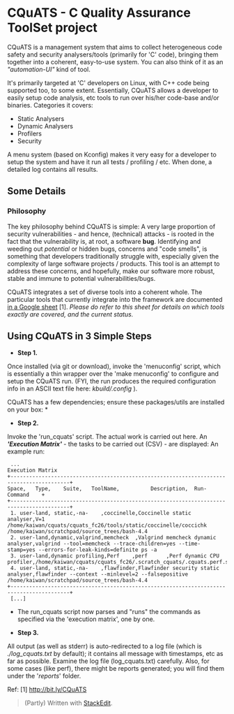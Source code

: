 # CQuATS - C Quality Assurance ToolSet project

CQuATS is a management system that aims to collect heterogeneous code safety and security analysers/tools (primarily for 'C' code), bringing them together into a coherent, easy-to-use system. You can also think of it as an *"automation-UI"* kind of tool.

It's primarily targeted at 'C' developers on Linux, with C++ code being supported too, to some extent. Essentially, CQuATS allows a developer to easily setup code analysis, etc tools to run over his/her code-base and/or  binaries.
Categories it covers:
 - Static Analysers
 - Dynamic Analysers   
 - Profilers   
 - Security

A menu system (based on Kconfig) makes it very easy for a developer to setup the system and have it run all tests / profiling / etc.  When done, a detailed log contains all results.

## Some Details

### Philosophy
The key philosophy behind CQuATS is simple:
 A very large proportion of security vulnerabilities - and hence, (technical) attacks - is rooted in the fact that the vulnerability is, at root, a software **bug**. Identifying and weeding out _potential_ or hidden bugs, concerns and "code smells", is something that developers traditionally struggle with, especially given the complexity of large software projects / products. This tool is an attempt to address these concerns, and hopefully, make our software more robust, stable and immune to potential vulnerabilities/bugs.
 

CQuATS integrates a set of diverse tools into a coherent whole.
The particular tools that currently integrate into the framework are
documented [in a Google sheet](http://bit.ly/CQuATS) [1]. *Please do refer to this sheet for details on which tools exactly are covered, and the current status.*


## Using CQuATS in 3 Simple Steps

 - **Step 1.**

Once installed (via git or download), invoke the 'menuconfig' script, which is essentially a thin wrapper over
the 'make menuconfig' to configure and setup the CQuATS run.
(FYI, the run produces the required configuration info in an ASCII text file here: *kbuild/.config* ).

CQuATS has a few dependencies; ensure these packages/utils are installed on your box:
 * 

- **Step  2.**

Invoke the 'run_cquats' script. The actual work is carried out here. 
An **_'Execution Matrix'_** - the tasks to be carried out (CSV) - are displayed:
An example run:

     ...
    Execution Matrix
    +-----------------------------------------------------------------------------------------+
    Space,   Type,    Suite,   ToolName,          Description,  Run-Command    +
    +-----------------------------------------------------------------------------------------+
     1. user-land, static,-na-    ,coccinelle,Coccinelle static analyser,V=1 /home/kaiwan/cquats/cquats_fc26/tools/static/coccinelle/coccichk /home/kaiwan/scratchpad/source_trees/bash-4.4
     2. user-land,dynamic,valgrind,memcheck  ,Valgrind memcheck dynamic analyser,valgrind --tool=memcheck --trace-children=yes --time-stamp=yes --errors-for-leak-kinds=definite ps -a
     3. user-land,dynamic profiling,Perf    ,perf      ,Perf dynamic CPU profiler,/home/kaiwan/cquats/cquats_fc26/.scratch_cquats/.cquats.perf.sh 
     4. user-land, static,-na-    ,flawfinder,Flawfinder security static analyser,flawfinder --context --minlevel=2 --falsepositive /home/kaiwan/scratchpad/source_trees/bash-4.4
    +-----------------------------------------------------------------------------------------+
     [...]

- The run_cquats script now parses and "runs" the commands as specified via the
'execution matrix', one by one.

- **Step 3.**

All output (as well as stderr) is auto-redirected to a log file (which is
*./log_cquats.txt* by default); it contains all message with timestamps, etc as far as possible. Examine the log file (log_cquats.txt) carefully.
Also, for some cases (like perf), there might be reports generated; you will find them under the '*reports*' folder.


Ref:
[1] http://bit.ly/CQuATS


> (Partly) Written with [StackEdit](https://stackedit.io/).
